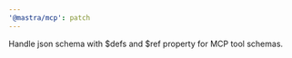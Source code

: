 ```yaml
---
'@mastra/mcp': patch
---
```


Handle json schema with $defs and $ref property for MCP tool schemas.
